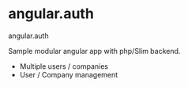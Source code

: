 angular.auth
============

angular.auth

Sample modular angular app with php/Slim backend.

- Multiple users / companies
- User / Company management

